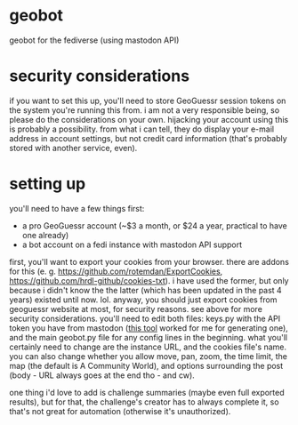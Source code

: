 # geobot
geobot for the fediverse (using mastodon API)

# security considerations

if you want to set this up, you'll need to store GeoGuessr session tokens on the system you're running this from. i am not a very responsible being, so please do the considerations on your own. hijacking your account using this is probably a possibility. from what i can tell, they do display your e-mail address in account settings, but not credit card information (that's probably stored with another service, even). 

# setting up
you'll need to have a few things first:
- a pro GeoGuessr account (~$3 a month, or $24 a year, practical to have one already)
- a bot account on a fedi instance with mastodon API support

first, you'll want to export your cookies from your browser. there are addons for this (e. g. https://github.com/rotemdan/ExportCookies, https://github.com/hrdl-github/cookies-txt). i have used the former, but only because i didn't know the the latter (which has been updated in the past 4 years) existed until now. lol. anyway, you should just export cookies from geoguessr website at most, for security reasons. see above for more security considerations. you'll need to edit both files: keys.py with the API token you have from mastodon ([this tool](https://takahashim.github.io/mastodon-access-token/) worked for me for generating one), and the main geobot.py file for any config lines in the beginning. what you'll certainly need to change are the instance URL, and the cookies file's name. you can also change whether you allow move, pan, zoom, the time limit, the map (the default is A Community World), and options surrounding the post (body - URL always goes at the end tho - and cw).

one thing i'd love to add is challenge summaries (maybe even full exported results), but for that, the challenge's creator has to always complete it, so that's not great for automation (otherwise it's unauthorized).
